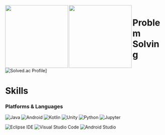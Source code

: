 <a href="https://github.com/Huruk4u/github-readme-stats">
  <img height=200 align="left" src="https://github-readme-stats.vercel.app/api?username=Huruk4u&theme=chartreuse-dark&show_icons=true" />
</a>
<a href="https://github.com/Huruk4u/convoychat">
  <img height=200 align="left" src="https://github-readme-stats.vercel.app/api/top-langs?username=Huruk4u&layout=compact&langs_count=8&card_width=320&theme=dark" />
</a>

# Problem Solving
![Solved.ac Profile](http://mazassumnida.wtf/api/v2/generate_badge?boj=sungmin915)]

# Skills
### Platforms & Languages
![Java](https://img.shields.io/badge/Java-007396.svg?&style=for-the-badge&logo=Java&logoColor=white)
![Android](https://img.shields.io/badge/Android-34A853.svg?&style=for-the-badge&logo=Android&logoColor=white)
![Kotlin](https://img.shields.io/badge/Kotlin-7F52FF.svg?&style=for-the-badge&logo=Kotlin&logoColor=white)
![Unity](https://img.shields.io/badge/Unity-000000.svg?&style=for-the-badge&logo=Kotlin&logoColor=white)
![Python](https://img.shields.io/badge/Python-3776AB.svg?&style=for-the-badge&logo=Python&logoColor=white)
![Jupyter](https://img.shields.io/badge/Jupyter-F37626.svg?&style=for-the-badge&logo=Jupyter&logoColor=white)

![Eclipse IDE](https://img.shields.io/badge/Eclipse%20IDE-2C2255.svg?&style=for-the-badge&logo=Eclipse%20IDE&logoColor=white)
![Visual Studio Code](https://img.shields.io/badge/Visual%20Studio%20Code-007ACC.svg?&style=for-the-badge&logo=Visual%20Studio%20Code&logoColor=white)
![Android Studio](https://img.shields.io/badge/Android%20Studio-3DDC84.svg?&style=for-the-badge&logo=Android%20Studio&logoColor=white)
